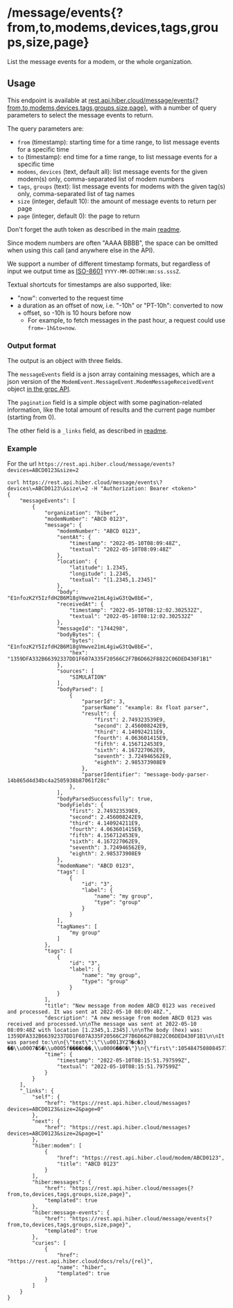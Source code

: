 # /message/events{?from,to,modems,devices,tags,groups,size,page}

List the message events for a modem, or the whole organization.

## Usage

This endpoint is available at
[rest.api.hiber.cloud/message/events{?from,to,modems,devices,tags,groups,size,page}](https://rest.api.hiber.cloud/message/events),
with a number of query parameters to select the message events to return.

The query parameters are:
- `from`  (timestamp): starting time for a time range, to list message events for a specific time
- `to` (timestamp): end time for a time range, to list message events for a specific time
- `modems`, `devices` (text, default all): list message events for the given modem(s) only, comma-separated list of modem numbers
- `tags`, `groups` (text): list message events for modems with the given tag(s) only, comma-separated list of tag names
- `size` (integer, default 10): the amount of message events to return per page
- `page` (integer, default 0): the page to return

Don't forget the auth token as described in the main [readme](../README.md#auth).

Since modem numbers are often "AAAA BBBB", the space can be omitted when using this call (and anywhere else in the API).

We support a number of different timestamp formats, but regardless of input we output time as
[ISO-8601](https://www.iso.org/iso-8601-date-and-time-format.html) `YYYY-MM-DDTHH:mm:ss.sssZ`.

Textual shortcuts for timestamps are also supported, like:
  - "now": converted to the request time
  - a duration as an offset of now, i.e. "-10h" or "PT-10h": converted to now + offset, so -10h is 10 hours before now
    - For example, to fetch messages in the past hour, a request could use `from=-1h&to=now`.

### Output format

The output is an object with three fields.

The `messageEvents` field is a json array containing messages, which are a json version of
the `ModemEvent.MessageEvent.ModemMessageReceivedEvent` object
[in the grpc API](https://github.com/HiberGlobal/api/blob/master/docs/event.md#eventmodemeventmessageeventmodemmessagereceivedevent).

The `pagination` field is a simple object with some pagination-related information, like the total amount of results
and the current page number (starting from 0).

The other field is a `_links` field, as described in [readme](../README.md#hal).

### Example

For the url `https://rest.api.hiber.cloud/message/events?devices=ABCD0123&size=2`

```
curl https://rest.api.hiber.cloud/message/events\?devices\=ABCD0123\&size\=2 -H "Authorization: Bearer <token>"
{
    "messageEvents": [
        {
            "organization": "hiber",
            "modemNumber": "ABCD 0123",
            "message": {
                "modemNumber": "ABCD 0123",
                "sentAt": {
                    "timestamp": "2022-05-10T08:09:48Z",
                    "textual": "2022-05-10T08:09:48Z"
                },
                "location": {
                    "latitude": 1.2345,
                    "longitude": 1.2345,
                    "textual": "[1.2345,1.2345]"
                },
                "body": "E1nfozK2Y5IzfdH2B6M18gVmwve21mL4giwG3tQw8bE=",
                "receivedAt": {
                    "timestamp": "2022-05-10T08:12:02.302532Z",
                    "textual": "2022-05-10T08:12:02.302532Z"
                },
                "messageId": "1744298",
                "bodyBytes": {
                    "bytes": "E1nfozK2Y5IzfdH2B6M18gVmwve21mL4giwG3tQw8bE=",
                    "hex": "1359DFA332B66392337DD1F607A335F20566C2F7B6D662F8822C06DED430F1B1"
                },
                "sources": [
                    "SIMULATION"
                ],
                "bodyParsed": [
                    {
                        "parserId": 3,
                        "parserName": "example: 8x float parser",
                        "result": {
                            "first": 2.749323539E9,
                            "second": 2.456008242E9,
                            "third": 4.140924211E9,
                            "fourth": 4.063601415E9,
                            "fifth": 4.156712453E9,
                            "sixth": 4.167227062E9,
                            "seventh": 3.724946562E9,
                            "eighth": 2.985373908E9
                        },
                        "parserIdentifier": "message-body-parser-14b865d4d34bc4a2505938b87061f28c"
                    },
                ],
                "bodyParsedSuccessfully": true,
                "bodyFields": {
                    "first": 2.749323539E9,
                    "second": 2.456008242E9,
                    "third": 4.140924211E9,
                    "fourth": 4.063601415E9,
                    "fifth": 4.156712453E9,
                    "sixth": 4.167227062E9,
                    "seventh": 3.724946562E9,
                    "eighth": 2.985373908E9
                },
                "modemName": "ABCD 0123",
                "tags": [
                    {
                        "id": "3",
                        "label": {
                            "name": "my group",
                            "type": "group"
                        }
                    }
                ],
                "tagNames": [
                    "my group"
                ]
            },
            "tags": [
                {
                    "id": "3",
                    "label": {
                        "name": "my group",
                        "type": "group"
                    }
                }
            ],
            "title": "New message from modem ABCD 0123 was received and processed. It was sent at 2022-05-10 08:09:48Z.",
            "description": "A new message from modem ABCD 0123 was received and processed.\n\nThe message was sent at 2022-05-10 08:09:48Z with location [1.2345,1.2345].\n\nThe body (hex) was: 1359DFA332B66392337DD1F607A335F20566C2F7B6D662F8822C06DED430F1B1\n\nIt was parsed to:\n\n{\"text\":\"\\u0013Yߣ2�c�3}��\\u0007�5�\\u0005f����b��,\\u0006��0�\"}\n{\"first\":10548475080845777000,\"second\":17453035185545249000,\"third\":17898103950452877000,\"fourth\":12822083304916660000}\n{\"first\":2749323539,\"second\":2456008242,\"third\":4140924211,\"fourth\":4063601415,\"fifth\":4156712453,\"sixth\":4167227062,\"seventh\":3724946562,\"eighth\":2985373908}\n{\"first\":2749323539,\"second\":17785134063915612000,\"third\":4063601415,\"text\":\"\\u0005f����b��,\\u0006��0�\"}",
            "time": {
                "timestamp": "2022-05-10T08:15:51.797599Z",
                "textual": "2022-05-10T08:15:51.797599Z"
            }
        }
    ],
    "_links": {
        "self": {
            "href": "https://rest.api.hiber.cloud/messages?devices=ABCD0123&size=2&page=0"
        },
        "next": {
            "href": "https://rest.api.hiber.cloud/messages?devices=ABCD0123&size=2&page=1"
        },
        "hiber:modem": [
            {
                "href": "https://rest.api.hiber.cloud/modem/ABCD0123",
                "title": "ABCD 0123"
            }
        ],
        "hiber:messages": {
            "href": "https://rest.api.hiber.cloud/messages{?from,to,devices,tags,groups,size,page}",
            "templated": true
        },
        "hiber:message-events": {
            "href": "https://rest.api.hiber.cloud/message/events{?from,to,devices,tags,groups,size,page}",
            "templated": true
        },
        "curies": [
            {
                "href": "https://rest.api.hiber.cloud/docs/rels/{rel}",
                "name": "hiber",
                "templated": true
            }
        ]
    }
}
```
